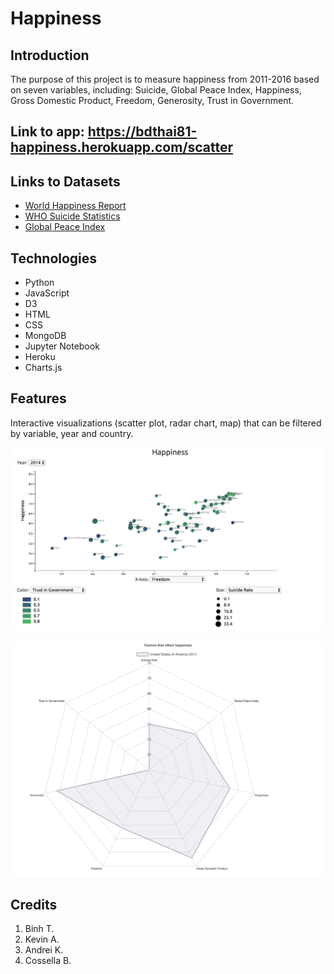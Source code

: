 # Happiness

## Introduction
The purpose of this project is to measure happiness from 2011-2016 based on seven variables, including: Suicide, Global Peace Index, Happiness, Gross Domestic Product, Freedom, Generosity, Trust in Government.

## Link to app: https://bdthai81-happiness.herokuapp.com/scatter

## Links to Datasets
* [World Happiness Report](http://worldhappiness.report/ed/2019/)
* [WHO Suicide Statistics](https://www.kaggle.com/szamil/who-suicide-statistics)
* [Global Peace Index](https://www.kaggle.com/kretes/gpi2008-2016)


## Technologies
* Python
* JavaScript
* D3
* HTML
* CSS
* MongoDB
* Jupyter Notebook
* Heroku
* Charts.js


## Features
Interactive visualizations (scatter plot, radar chart, map) that can be filtered by variable, year and country.

![Scatter Plot](/README_photos/2014_scatter_README.png "Scatter Plot")

![Radar Chart](/README_photos/USA_radarchart_README.png "Radar Chart")


## Credits
1. Binh T.
2. Kevin A.
3. Andrei K.
4. Cossella B.
